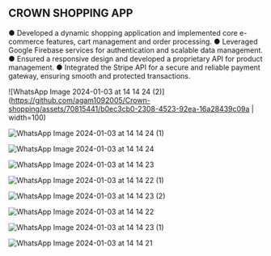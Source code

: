 ## CROWN SHOPPING APP

●	Developed a dynamic shopping application and implemented core e-commerce features, cart management and order processing.
●	Leveraged Google Firebase services for authentication and scalable data management.
●	Ensured a responsive design and developed a proprietary API for product management.
●	Integrated the Stripe API for a secure and reliable payment gateway, ensuring smooth and protected transactions.


![WhatsApp Image 2024-01-03 at 14 14 24 (2)](https://github.com/agam1092005/Crown-shopping/assets/70815441/b0ec3cb0-2308-4523-92ea-16a28439c09a | width=100)

![WhatsApp Image 2024-01-03 at 14 14 24 (1)](https://github.com/agam1092005/Crown-shopping/assets/70815441/3026e4b1-cabd-4413-82bb-d15a4ee72c0f)

![WhatsApp Image 2024-01-03 at 14 14 24](https://github.com/agam1092005/Crown-shopping/assets/70815441/a772720c-8505-48a8-adc9-bc89e93632f3) 

![WhatsApp Image 2024-01-03 at 14 14 23](https://github.com/agam1092005/Crown-shopping/assets/70815441/eead517e-ec3a-4944-b9d7-23d0b3558aed)

![WhatsApp Image 2024-01-03 at 14 14 22 (1)](https://github.com/agam1092005/Crown-shopping/assets/70815441/730f2b9a-90b0-4e2b-afb0-03fbc631dbb0) 

![WhatsApp Image 2024-01-03 at 14 14 23 (2)](https://github.com/agam1092005/Crown-shopping/assets/70815441/bad44ac5-ff4e-4b00-bcb0-09d029ab79c4)

![WhatsApp Image 2024-01-03 at 14 14 22](https://github.com/agam1092005/Crown-shopping/assets/70815441/9177123a-ceea-4afa-9ec5-61cfa4ebef8d) 

![WhatsApp Image 2024-01-03 at 14 14 23 (1)](https://github.com/agam1092005/Crown-shopping/assets/70815441/f5a417f9-87fa-4420-99aa-9b09de3bee1b)

![WhatsApp Image 2024-01-03 at 14 14 21](https://github.com/agam1092005/Crown-shopping/assets/70815441/8063b7d8-6396-45f5-8cb2-6159e360507f)
